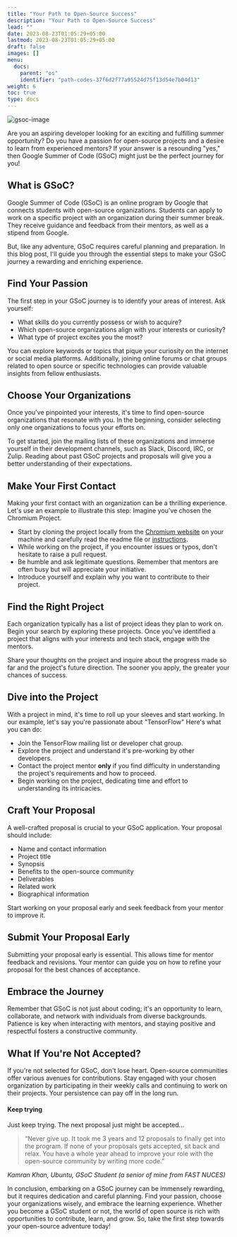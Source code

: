 ```yaml
---
title: "Your Path to Open-Source Success"
description: "Your Path to Open-Source Success"
lead: ""
date: 2023-08-23T01:05:29+05:00
lastmod: 2023-08-23T01:05:29+05:00
draft: false
images: []
menu:
  docs:
    parent: "os"
    identifier: "path-codes-37f6d2f77a95524d75f13d54e7b04d13"
weight: 6
toc: true
type: docs
---
```


![gsoc-image](gsoc-image.svg)

Are you an aspiring developer looking for an exciting and fulfilling summer opportunity? Do you have a passion for open-source projects and a desire to learn from experienced mentors? If your answer is a resounding "yes," then Google Summer of Code (GSoC) might just be the perfect journey for you!

## **What is GSoC?**

Google Summer of Code (GSoC) is an online program by Google that connects students with open-source organizations. Students can apply to work on a specific project with an organization during their summer break. They receive guidance and feedback from their mentors, as well as a stipend from Google.

But, like any adventure, GSoC requires careful planning and preparation. In this blog post, I'll guide you through the essential steps to make your GSoC journey a rewarding and enriching experience.

## **Find Your Passion**

The first step in your GSoC journey is to identify your areas of interest. Ask yourself:

- What skills do you currently possess or wish to acquire?
- Which open-source organizations align with your interests or curiosity?
- What type of project excites you the most?

You can explore keywords or topics that pique your curiosity on the internet or social media platforms. Additionally, joining online forums or chat groups related to open source or specific technologies can provide valuable insights from fellow enthusiasts.

## **Choose Your Organizations**

Once you've pinpointed your interests, it's time to find open-source organizations that resonate with you. In the beginning, consider selecting only one organizations to focus your efforts on.

To get started, join the mailing lists of these organizations and immerse yourself in their development channels, such as Slack, Discord, IRC, or Zulip. Reading about past GSoC projects and proposals will give you a better understanding of their expectations.

## **Make Your First Contact**

Making your first contact with an organization can be a thrilling experience. Let's use an example to illustrate this step: Imagine you've chosen the Chromium Project.

- Start by cloning the project locally from the [Chromium website](https://source.chromium.org/chromium) on your machine and carefully read the readme file or [instructions](https://chromium.googlesource.com/chromium/src/+/main/docs/linux/build_instructions.md).
- While working on the project, if you encounter issues or typos, don't hesitate to raise a pull request.
- Be humble and ask legitimate questions. Remember that mentors are often busy but will appreciate your initiative.
- Introduce yourself and explain why you want to contribute to their project.

## **Find the Right Project**

Each organization typically has a list of project ideas they plan to work on. Begin your search by exploring these projects. Once you've identified a project that aligns with your interests and tech stack, engage with the mentors.

Share your thoughts on the project and inquire about the progress made so far and the project's future direction. The sooner you apply, the greater your chances of success.

## **Dive into the Project**

With a project in mind, it's time to roll up your sleeves and start working. In our example, let's say you're passionate about "TensorFlow" Here's what you can do:

- Join the TensorFlow mailing list or developer chat group.
- Explore the project and understand it's pre-working by other developers.
- Contact the project mentor **only** if you find difficulty in understanding the project's requirements and how to proceed.
- Begin working on the project, dedicating time and effort to understanding its intricacies.

## **Craft Your Proposal**

A well-crafted proposal is crucial to your GSoC application. Your proposal should include:

- Name and contact information
- Project title
- Synopsis
- Benefits to the open-source community
- Deliverables
- Related work
- Biographical information

Start working on your proposal early and seek feedback from your mentor to improve it.

## **Submit Your Proposal Early**

Submitting your proposal early is essential. This allows time for mentor feedback and revisions. Your mentor can guide you on how to refine your proposal for the best chances of acceptance.

## **Embrace the Journey**

Remember that GSoC is not just about coding; it's an opportunity to learn, collaborate, and network with individuals from diverse backgrounds. Patience is key when interacting with mentors, and staying positive and respectful fosters a constructive community.

## **What If You're Not Accepted?**

If you're not selected for GSoC, don't lose heart. Open-source communities offer various avenues for contributions. Stay engaged with your chosen organization by participating in their weekly calls and continuing to work on their projects. Your persistence can pay off in the long run.

#### Keep trying

Just keep trying. The next proposal just might be accepted…

> “Never give up. It took me 3 years and 12 proposals to finally get into the program. If none of your proposals gets accepted, sit back and relax. You have a whole year ahead to improve your role with the open-source community by writing more code.”

*Kamran Khan, Ubuntu, GSoC Student* *(a senior of mine from FAST NUCES)*

In conclusion, embarking on a GSoC journey can be immensely rewarding, but it requires dedication and careful planning. Find your passion, choose your organizations wisely, and embrace the learning experience. Whether you become a GSoC student or not, the world of open source is rich with opportunities to contribute, learn, and grow. So, take the first step towards your open-source adventure today!